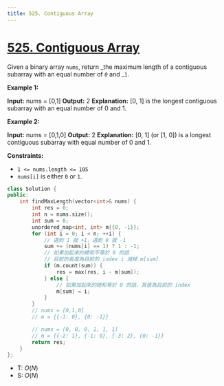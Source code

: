 ```yaml
---
title: 525. Contiguous Array
---
```


# [525\. Contiguous Array](https://leetcode.com/problems/contiguous-array/)

Given a binary array `nums`, return _the maximum length of a contiguous subarray with an equal number of _`0`_ and _`1`.

**Example 1:**

**Input:** nums = \[0,1\]
**Output:** 2
**Explanation:** \[0, 1\] is the longest contiguous subarray with an equal number of 0 and 1.

**Example 2:**

**Input:** nums = \[0,1,0\]
**Output:** 2
**Explanation:** \[0, 1\] (or \[1, 0\]) is a longest contiguous subarray with equal number of 0 and 1.

**Constraints:**

- `1 <= nums.length <= 105`
- `nums[i]` is either `0` or `1`.

```cpp
class Solution {
public:
    int findMaxLength(vector<int>& nums) {
        int res = 0;
        int n = nums.size();
        int sum = 0;
        unordered_map<int, int> m{{0, -1}};
        for (int i = 0; i < n; ++i) {
            // 遇到 1 就 +1，遇到 0 就 -1
            sum += (nums[i] == 1) ? 1 : -1;
            // 如果加起來的總和不等於 0 的話
            // 目前的長度為目前的 index i 減掉 m[sum]
            if (m.count(sum)) {
                res = max(res, i - m[sum]);
            } else {
                // 如果加起來的總和等於 0 的話，其值為目前的 index
                m[sum] = i;
            }
        }
        // nums = [0,1,0]
        // m = {{-1: 0}, {0: -1}}

        // nums = [0, 0, 0, 1, 1, 1]
        // m = {{-2: 1}, {-1: 0}, {-3: 2}, {0: -1}}
        return res;
    }
};
```


- T: $O(N)$
- S: $O(N)$


